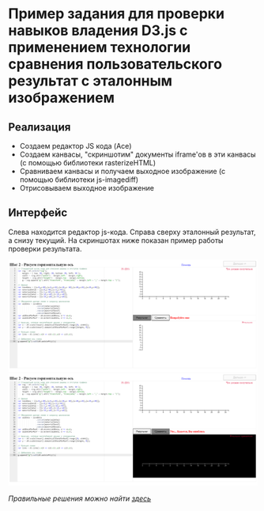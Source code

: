 # Пример задания для проверки навыков владения D3.js с применением технологии сравнения пользовательского результат с эталонным изображением

## Реализация
- Создаем редактор JS кода (Ace)
- Создаем канвасы, "скриншотим" документы iframe'ов в эти канвасы (с помощью библиотеки rasterizeHTML)
- Сравниваем канвасы и получаем выходное изображение (с помощью библиотеки js-imagediff)
- Отрисовываем выходное изображение

## Интерфейс

Слева находится редактор js-кода. Справа сверху эталонный результат, а снизу текущий. На скриншотах ниже показан пример работы проверки результата.

![Image not found](images/before.png)
![Image not found](images/after.png)


_Правильные решения можно найти [здесь](lib/data/initials.js)_